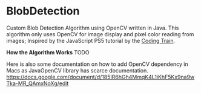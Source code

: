 # BlobDetection
Custom Blob Detection Algorithm using OpenCV written in Java. This algorithm only uses OpenCV for image display and pixel color reading from images; Inspired by the JavaScript PS5 tutorial by the [Coding Train]([url](https://www.youtube.com/watch?v=ce-2l2wRqO8)).

**How the Algorithm Works**
TODO

Here is also some documentation on how to add OpenCV dependency in Macs as JavaOpenCV library has scarce documentation.
https://docs.google.com/document/d/185IR6hGh4MmqK4L1iKhF5Kx9na9wTka-MR_QAmxNoXg/edit
